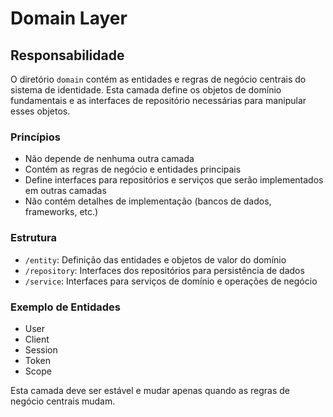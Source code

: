 # Domain Layer

## Responsabilidade

O diretório `domain` contém as entidades e regras de negócio centrais do sistema de identidade. Esta camada define os objetos de domínio fundamentais e as interfaces de repositório necessárias para manipular esses objetos.

### Princípios

- Não depende de nenhuma outra camada
- Contém as regras de negócio e entidades principais
- Define interfaces para repositórios e serviços que serão implementados em outras camadas
- Não contém detalhes de implementação (bancos de dados, frameworks, etc.)

### Estrutura

- `/entity`: Definição das entidades e objetos de valor do domínio
- `/repository`: Interfaces dos repositórios para persistência de dados
- `/service`: Interfaces para serviços de domínio e operações de negócio

### Exemplo de Entidades

- User
- Client
- Session
- Token
- Scope

Esta camada deve ser estável e mudar apenas quando as regras de negócio centrais mudam.